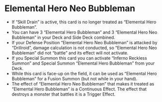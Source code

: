 # Elemental Hero Neo Bubbleman

*   If “Skill Drain” is active, this card is no longer treated as “Elemental Hero Bubbleman”.
*   You can have 3 “Elemental Hero Bubbleman” and 3 “Elemental Hero Neo Bubbleman” in your Deck and Side Deck combined.
*   If your Defense Position “Elemental Hero Neo Bubbleman” is attacked by “Drillroid”, damage calculation is not conducted, so “Elemental Hero Neo Bubbleman” did not “battle” and its effect will not activate.
*   If you Special Summon this card you can activate “Inferno Reckless Summon” and Special Summon “Elemental Hero Bubbleman” from your Deck.
*   While this card is face-up on the field, it can be used as “Elemental Hero Bubbleman” for a Fusion Summon (but not while in your hand).
*   The effect of “Elemental Hero Neo Bubbleman” that makes it treated as “Elemental Hero Bubbleman” is a Continuous Effect. The effect that destroys a monster that battles it is a Trigger Effect.
